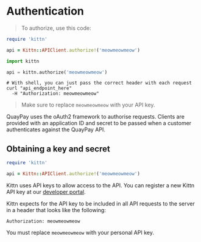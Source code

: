# Authentication

> To authorize, use this code:

```ruby
require 'kittn'

api = Kittn::APIClient.authorize!('meowmeowmeow')
```

```python
import kittn

api = kittn.authorize('meowmeowmeow')
```

```shell
# With shell, you can just pass the correct header with each request
curl "api_endpoint_here"
  -H "Authorization: meowmeowmeow"
```

> Make sure to replace `meowmeowmeow` with your API key.

QuayPay uses the oAuth2 framework to authorise requests. Clients are provided with an application ID and secret to be passed when a customer authenticates against the QuayPay API.

## Obtaining a key and secret

```ruby
require 'kittn'

api = Kittn::APIClient.authorize!('meowmeowmeow')
```

Kittn uses API keys to allow access to the API. You can register a new Kittn API key at our [developer portal](http://example.com/developers).

Kittn expects for the API key to be included in all API requests to the server in a header that looks like the following:

`Authorization: meowmeowmeow`


<aside class="notice">
You must replace <code>meowmeowmeow</code> with your personal API key.
</aside>

